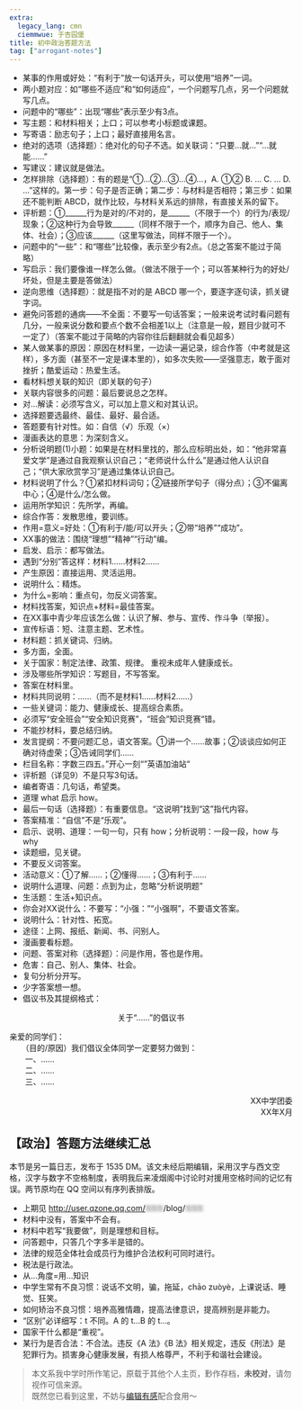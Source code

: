 ```yaml
---
extra:
  legacy_lang: cmn
  ciemmwue: 于杏园堡
title: 初中政治答题方法
tag: ["arrogant-notes"]
---
```


+ 某事的作用或好处：“有利于”放一句话开头，可以使用“培养”一词。
+ 两小题对应：如“哪些不适应”和“如何适应”，一个问题写几点，另一个问题就写几点。
+ 问题中的“哪些”：出现“哪些”表示至少有3点。<!--more-->
+ 写主题：和材料相关；上口；可以参考小标题或课题。
+ 写寄语：励志句子；上口；最好直接用名言。
+ 绝对的选项（选择题）：绝对化的句子不选。如关联词：“只要…就…”“…就能……”
+ 写建议：建议就是做法。
+ 怎样排除（选择题）：有的题是“①…②…③…④…，A. ①② B. … C. … D. …”这样的。第一步：句子是否正确；第二步：与材料是否相符；第三步：如果还不能判断 ABCD，就作比较，与材料关系远的排除，有直接关系的留下。
+ 评析题：①______行为是对的/不对的，是______（不限于一个）的行为/表现/现象；②这种行为会导致______（同样不限于一个，顺序为自己、他人、集体、社会）；③应该______（这里写做法，同样不限于一个）。
+ 问题中的“一些”：和“哪些”比较像，表示至少有2点。（总之答案不能过于简略）
+ 写启示：我们要像谁一样怎么做。（做法不限于一个；可以答某种行为的好处/坏处，但是主要是答做法）
+ 逆向思维（选择题）：就是指不对的是 ABCD 哪一个，要逐字逐句读，抓关键字词。
+ 避免问答题的通病——不全面：不要写一句话答案；一般来说考试时看问题有几分，一般来说分数和要点个数不会相差1以上（注意是一般，题目少就可不一定了）（答案不能过于简略的内容你往后翻翻就会看见超多）
+  某人做某事的原因：原因在材料里，一边读一遍记录，综合作答（中考就是这样），多方面（甚至不一定是课本里的），如多次失败——坚强意志，敢于面对挫折；酷爱运动：热爱生活。
+ 看材料想关联的知识（即关联的句子）
+ 关联内容很多的问题：最后要说总之怎样。
+ 对…解读：必须写含义，可以加上意义和对其认识。
+ 选择题要选最终、最佳、最好、最合适。
+ 答题要有针对性。如：自信（√）乐观（×）
+ 漫画表达的意思：为深刻含义。
+ 分析说明题(1)小题：如果是在材料里找的，那么应标明出处，如：“他非常喜爱文学”是通过自我观察认识自己；“老师说什么什么”是通过他人认识自己；“供大家欣赏学习”是通过集体认识自己。
+ 材料说明了什么？①紧扣材料词句；②链接所学句子（得分点）；③不偏离中心；④是什么/怎么做。
+ 运用所学知识：先所学，再编。
+ 综合作答：发散思维，要训练。
+ 作用=意义=好处：①有利于/能/可以开头；②带“培养”“成功”。
+  XX事的做法：围绕“理想”“精神”“行动”编。
+ 启发、启示：都写做法。
+ 遇到“分别”答这样：材料1……材料2……
+ 产生原因：直接运用、灵活运用。
+ 说明什么：精炼。
+ 为什么=影响：重点句，勿反义词答案。
+ 材料找答案，知识点+材料=最佳答案。
+ 在XX事中青少年应该怎么做：认识了解、参与、宣传、作斗争（举报）。
+ 宣传标语：短、注意主题、艺术性。
+ 材料题：抓关键词、归纳。
+ 多方面，全面。
+ 关于国家：制定法律、政策、规律。 重视未成年人健康成长。
+ 涉及哪些所学知识：写题目，不写答案。
+ 答案在材料里。
+ 材料共同说明：……（而不是材料1……材料2……）
+ 一些关键词：能力、健康成长、提高综合素质。
+ 必须写“安全班会”“安全知识竞赛”，“班会”知识竞赛“错。
+ 不能抄材料，要总结归纳。
+ 发言提纲：不要问题汇总，语文答案。①讲一个……故事；②谈谈应如何正确对待虚荣；③告诫同学们……
+ 栏目名称：字数三四五。”开心一刻“”英语加油站“
+ 评析题（详见9）不是只写3句话。
+ 编者寄语：几句话，希望类。
+ 道理 what 启示 how。
+ 最后一句话（选择题）：有重要信息。“这说明”找到“这”指代内容。
+ 答案精准：“自信”不是“乐观”。
+ 启示、说明、道理：一句一句，只有 how；分析说明：一段一段，how 与 why
+ 读题细，见关键。
+ 不要反义词答案。
+ 活动意义：①了解……；②懂得……；③有利于……
+ 说明什么道理、问题：点到为止，忽略“分析说明题”
+ 生活题：生活+知识点。
+ 你会对XX说什么：不要写：“小强：”“小强啊”，不要语文答案。
+ 说明什么：针对性、拓宽。
+ 途径：上网、报纸、新闻、书、问别人。
+ 漫画要看标题。
+ 问题、答案对称（选择题）：问是作用，答也是作用。
+ 危害：自己、别人、集体、社会。
+ 复句分析分开写。
+ 少字答案想一想。
+ 倡议书及其提纲格式：

<p style="text-align:center">关于“……”的倡议书</p>

亲爱的同学们：  
　　（目的/原因）我们倡议全体同学一定要努力做到：  
　　一、……  
　　二、……  
　　三、……  
<p style="text-align:right">XX中学团委<br>XX年X月</p>

## 【政治】答题方法继续汇总

<p class="ml-smaller">本节是另一篇日志，发布于 1535 DM。该文未经后期编辑，采用汉字与西文空格，汉字与数字不空格制度，表明我后来凌烟阁中讨论时对援用空格时间的记忆有误。两节原均在 QQ 空间以有序列表排版。</p>

+ 上期见 http://user.qzone.qq.com/<span style="filter:blur(2px)">⚿⚿⚿</span>/blog/<span style="filter:blur(2px)">⚿⚿⚿</span>
+ 材料中没有，答案中不会有。 
+ 材料中若写“我要做”，则是理想和目标。 
+ 问答题中，只答几个字多半是错的。 
+ 法律的规范全体社会成员行为维护合法权利可同时进行。 
+ 税法是行政法。 
+ 从…角度=用…知识
+ 中学生常有不良习惯：说话不文明，骗，拖延，chāo zuòyè，上课说话、睡觉、狂笑。 
+ 如何矫治不良习惯：培养高雅情趣，提高法律意识，提高辨别是非能力。 
+ “区别”必详细写：t 不同。A 的 t…B 的 t…。
+ 国家干什么都是“重视”。 
+ 某行为是否合法：不合法。违反《A 法》《B 法》相关规定，违反《刑法》是犯罪行为。损害身心健康发展，有损人格尊严，不利于和谐社会建设。 

> 本文系我中学时所作笔记，原载于其他个人主页，㝻作存档，**未校对**，请勿视作可信来源。  
> 既然您已看到这里，不妨与[编辑有感](/tags/arrogant-notes)配合食用～
